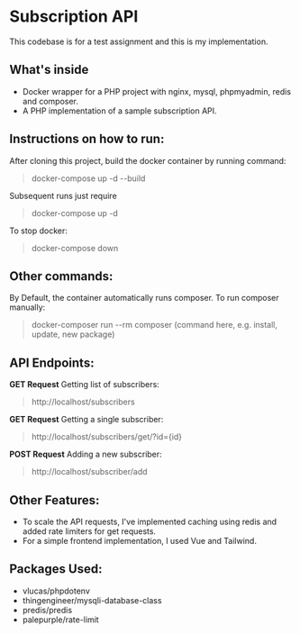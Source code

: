 
# Subscription API

This codebase is for a test assignment and this is my implementation.

## What's inside
- Docker wrapper for a PHP project with nginx, mysql, phpmyadmin, redis and composer.
- A PHP implementation of a sample subscription API.

## Instructions on how to run:
After cloning this project, build the docker container by running command:
> docker-compose up -d --build

Subsequent runs just require
> docker-compose up -d

To stop docker:
> docker-compose down

## Other commands:

By Default, the container automatically runs composer. To run composer manually:
> docker-composer run --rm composer (command here, e.g. install, update, new package)

## API Endpoints:
**GET Request** Getting list of subscribers:
> http://localhost/subscribers

**GET Request** Getting a single subscriber:
> http://localhost/subscribers/get/?id={id}

**POST Request** Adding a new subscriber:
> http://localhost/subscriber/add

## Other Features:
- To scale the API requests, I've implemented caching using redis and added rate limiters for get requests.
- For a simple frontend implementation, I used Vue and Tailwind.

## Packages Used:
- vlucas/phpdotenv
- thingengineer/mysqli-database-class
- predis/predis
- palepurple/rate-limit
